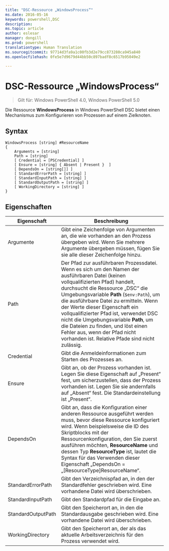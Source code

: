 ```yaml
---
title: "DSC-Ressource „WindowsProcess“"
ms.date: 2016-05-16
keywords: powershell,DSC
description: 
ms.topic: article
author: eslesar
manager: dongill
ms.prod: powershell
translationtype: Human Translation
ms.sourcegitcommit: 97714d3fa9a1c00fb3d2e79cc873280ca945a840
ms.openlocfilehash: 0fe5e7d9679d44bb50c897badf8c6517b95049e2

---
```


# DSC-Ressource „WindowsProcess“

> Gilt für: Windows PowerShell 4.0, Windows PowerShell 5.0

Die Ressource **WindowsProcess** in Windows PowerShell DSC bietet einen Mechanismus zum Konfigurieren von Prozessen auf einem Zielknoten.

## Syntax

```
WindowsProcess [string] #ResourceName
{
    Arguments = [string]
    Path = [string]
    [ Credential = [PSCredential] ]
    [ Ensure = [string] { Absent | Present }  ]
    [ DependsOn = [string[]] ]
    [ StandardErrorPath = [string] ]
    [ StandardInputPath = [string] ]
    [ StandardOutputPath = [string] ]
    [ WorkingDirectory = [string] ]
}
```

## Eigenschaften
|  Eigenschaft  |  Beschreibung   | 
|---|---| 
| Argumente| Gibt eine Zeichenfolge von Argumenten an, die wie vorhanden an den Prozess übergeben wird. Wenn Sie mehrere Argumente übergeben müssen, fügen Sie sie alle dieser Zeichenfolge hinzu.| 
| Path| Der Pfad zur ausführbaren Prozessdatei. Wenn es sich um den Namen der ausführbaren Datei (keinen vollqualifizierten Pfad) handelt, durchsucht die Ressource „DSC“ die Umgebungsvariable **Path** (`$env:Path`), um die ausführbare Datei zu ermitteln. Wenn der Werte dieser Eigenschaft ein vollqualifizierter Pfad ist, verwendet DSC nicht die Umgebungsvariable **Path**, um die Dateien zu finden, und löst einen Fehler aus, wenn der Pfad nicht vorhanden ist. Relative Pfade sind nicht zulässig.| 
| Credential| Gibt die Anmeldeinformationen zum Starten des Prozesses an.| 
| Ensure| Gibt an, ob der Prozess vorhanden ist. Legen Sie diese Eigenschaft auf „Present“ fest, um sicherzustellen, dass der Prozess vorhanden ist. Legen Sie sie andernfalls auf „Absent“ fest. Die Standardeinstellung ist „Present“.| 
| DependsOn | Gibt an, dass die Konfiguration einer anderen Ressource ausgeführt werden muss, bevor diese Ressource konfiguriert wird. Wenn beispielsweise die ID des Skriptblocks mit der Ressourcenkonfiguration, den Sie zuerst ausführen möchten, __ResourceName__ und dessen Typ __ResourceType__ ist, lautet die Syntax für das Verwenden dieser Eigenschaft „DependsOn = „[ResourceType]ResourceName“.| 
| StandardErrorPath| Gibt den Verzeichnispfad an, in den der Standardfehler geschrieben wird. Eine vorhandene Datei wird überschrieben.| 
| StandardInputPath| Gibt den Standardpfad für die Eingabe an.| 
| StandardOutputPath| Gibt den Speicherort an, in den die Standardausgabe geschrieben wird. Eine vorhandene Datei wird überschrieben.| 
| WorkingDirectory| Gibt den Speicherort an, der als das aktuelle Arbeitsverzeichnis für den Prozess verwendet wird.| 




<!--HONumber=Jul16_HO1-->



